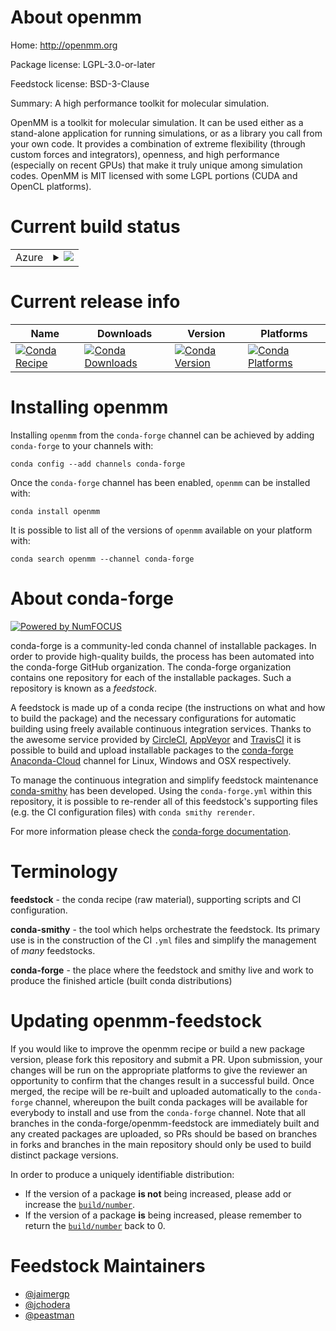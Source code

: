 About openmm
============

Home: http://openmm.org

Package license: LGPL-3.0-or-later

Feedstock license: BSD-3-Clause

Summary: A high performance toolkit for molecular simulation.

OpenMM is a toolkit for molecular simulation. It can be used either as a
stand-alone application for running simulations, or as a library you call
from your own code. It provides a combination of extreme flexibility
(through custom forces and integrators), openness, and high performance
(especially on recent GPUs) that make it truly unique among simulation
codes. OpenMM is MIT licensed with some LGPL portions (CUDA and OpenCL
platforms).


Current build status
====================


<table>
    
  <tr>
    <td>Azure</td>
    <td>
      <details>
        <summary>
          <a href="https://dev.azure.com/conda-forge/feedstock-builds/_build/latest?definitionId=8065&branchName=master">
            <img src="https://dev.azure.com/conda-forge/feedstock-builds/_apis/build/status/openmm-feedstock?branchName=master">
          </a>
        </summary>
        <table>
          <thead><tr><th>Variant</th><th>Status</th></tr></thead>
          <tbody><tr>
              <td>linux_64_cuda_compiler_version10.0numpy1.16python3.6.____cpython</td>
              <td>
                <a href="https://dev.azure.com/conda-forge/feedstock-builds/_build/latest?definitionId=8065&branchName=master">
                  <img src="https://dev.azure.com/conda-forge/feedstock-builds/_apis/build/status/openmm-feedstock?branchName=master&jobName=linux&configuration=linux_64_cuda_compiler_version10.0numpy1.16python3.6.____cpython" alt="variant">
                </a>
              </td>
            </tr><tr>
              <td>linux_64_cuda_compiler_version10.0numpy1.16python3.7.____cpython</td>
              <td>
                <a href="https://dev.azure.com/conda-forge/feedstock-builds/_build/latest?definitionId=8065&branchName=master">
                  <img src="https://dev.azure.com/conda-forge/feedstock-builds/_apis/build/status/openmm-feedstock?branchName=master&jobName=linux&configuration=linux_64_cuda_compiler_version10.0numpy1.16python3.7.____cpython" alt="variant">
                </a>
              </td>
            </tr><tr>
              <td>linux_64_cuda_compiler_version10.0numpy1.16python3.8.____cpython</td>
              <td>
                <a href="https://dev.azure.com/conda-forge/feedstock-builds/_build/latest?definitionId=8065&branchName=master">
                  <img src="https://dev.azure.com/conda-forge/feedstock-builds/_apis/build/status/openmm-feedstock?branchName=master&jobName=linux&configuration=linux_64_cuda_compiler_version10.0numpy1.16python3.8.____cpython" alt="variant">
                </a>
              </td>
            </tr><tr>
              <td>linux_64_cuda_compiler_version10.0numpy1.18python3.6.____73_pypy</td>
              <td>
                <a href="https://dev.azure.com/conda-forge/feedstock-builds/_build/latest?definitionId=8065&branchName=master">
                  <img src="https://dev.azure.com/conda-forge/feedstock-builds/_apis/build/status/openmm-feedstock?branchName=master&jobName=linux&configuration=linux_64_cuda_compiler_version10.0numpy1.18python3.6.____73_pypy" alt="variant">
                </a>
              </td>
            </tr><tr>
              <td>linux_64_cuda_compiler_version10.1numpy1.16python3.6.____cpython</td>
              <td>
                <a href="https://dev.azure.com/conda-forge/feedstock-builds/_build/latest?definitionId=8065&branchName=master">
                  <img src="https://dev.azure.com/conda-forge/feedstock-builds/_apis/build/status/openmm-feedstock?branchName=master&jobName=linux&configuration=linux_64_cuda_compiler_version10.1numpy1.16python3.6.____cpython" alt="variant">
                </a>
              </td>
            </tr><tr>
              <td>linux_64_cuda_compiler_version10.1numpy1.16python3.7.____cpython</td>
              <td>
                <a href="https://dev.azure.com/conda-forge/feedstock-builds/_build/latest?definitionId=8065&branchName=master">
                  <img src="https://dev.azure.com/conda-forge/feedstock-builds/_apis/build/status/openmm-feedstock?branchName=master&jobName=linux&configuration=linux_64_cuda_compiler_version10.1numpy1.16python3.7.____cpython" alt="variant">
                </a>
              </td>
            </tr><tr>
              <td>linux_64_cuda_compiler_version10.1numpy1.16python3.8.____cpython</td>
              <td>
                <a href="https://dev.azure.com/conda-forge/feedstock-builds/_build/latest?definitionId=8065&branchName=master">
                  <img src="https://dev.azure.com/conda-forge/feedstock-builds/_apis/build/status/openmm-feedstock?branchName=master&jobName=linux&configuration=linux_64_cuda_compiler_version10.1numpy1.16python3.8.____cpython" alt="variant">
                </a>
              </td>
            </tr><tr>
              <td>linux_64_cuda_compiler_version10.1numpy1.18python3.6.____73_pypy</td>
              <td>
                <a href="https://dev.azure.com/conda-forge/feedstock-builds/_build/latest?definitionId=8065&branchName=master">
                  <img src="https://dev.azure.com/conda-forge/feedstock-builds/_apis/build/status/openmm-feedstock?branchName=master&jobName=linux&configuration=linux_64_cuda_compiler_version10.1numpy1.18python3.6.____73_pypy" alt="variant">
                </a>
              </td>
            </tr><tr>
              <td>linux_64_cuda_compiler_version10.2numpy1.16python3.6.____cpython</td>
              <td>
                <a href="https://dev.azure.com/conda-forge/feedstock-builds/_build/latest?definitionId=8065&branchName=master">
                  <img src="https://dev.azure.com/conda-forge/feedstock-builds/_apis/build/status/openmm-feedstock?branchName=master&jobName=linux&configuration=linux_64_cuda_compiler_version10.2numpy1.16python3.6.____cpython" alt="variant">
                </a>
              </td>
            </tr><tr>
              <td>linux_64_cuda_compiler_version10.2numpy1.16python3.7.____cpython</td>
              <td>
                <a href="https://dev.azure.com/conda-forge/feedstock-builds/_build/latest?definitionId=8065&branchName=master">
                  <img src="https://dev.azure.com/conda-forge/feedstock-builds/_apis/build/status/openmm-feedstock?branchName=master&jobName=linux&configuration=linux_64_cuda_compiler_version10.2numpy1.16python3.7.____cpython" alt="variant">
                </a>
              </td>
            </tr><tr>
              <td>linux_64_cuda_compiler_version10.2numpy1.16python3.8.____cpython</td>
              <td>
                <a href="https://dev.azure.com/conda-forge/feedstock-builds/_build/latest?definitionId=8065&branchName=master">
                  <img src="https://dev.azure.com/conda-forge/feedstock-builds/_apis/build/status/openmm-feedstock?branchName=master&jobName=linux&configuration=linux_64_cuda_compiler_version10.2numpy1.16python3.8.____cpython" alt="variant">
                </a>
              </td>
            </tr><tr>
              <td>linux_64_cuda_compiler_version10.2numpy1.18python3.6.____73_pypy</td>
              <td>
                <a href="https://dev.azure.com/conda-forge/feedstock-builds/_build/latest?definitionId=8065&branchName=master">
                  <img src="https://dev.azure.com/conda-forge/feedstock-builds/_apis/build/status/openmm-feedstock?branchName=master&jobName=linux&configuration=linux_64_cuda_compiler_version10.2numpy1.18python3.6.____73_pypy" alt="variant">
                </a>
              </td>
            </tr><tr>
              <td>linux_64_cuda_compiler_version9.2numpy1.16python3.6.____cpython</td>
              <td>
                <a href="https://dev.azure.com/conda-forge/feedstock-builds/_build/latest?definitionId=8065&branchName=master">
                  <img src="https://dev.azure.com/conda-forge/feedstock-builds/_apis/build/status/openmm-feedstock?branchName=master&jobName=linux&configuration=linux_64_cuda_compiler_version9.2numpy1.16python3.6.____cpython" alt="variant">
                </a>
              </td>
            </tr><tr>
              <td>linux_64_cuda_compiler_version9.2numpy1.16python3.7.____cpython</td>
              <td>
                <a href="https://dev.azure.com/conda-forge/feedstock-builds/_build/latest?definitionId=8065&branchName=master">
                  <img src="https://dev.azure.com/conda-forge/feedstock-builds/_apis/build/status/openmm-feedstock?branchName=master&jobName=linux&configuration=linux_64_cuda_compiler_version9.2numpy1.16python3.7.____cpython" alt="variant">
                </a>
              </td>
            </tr><tr>
              <td>linux_64_cuda_compiler_version9.2numpy1.16python3.8.____cpython</td>
              <td>
                <a href="https://dev.azure.com/conda-forge/feedstock-builds/_build/latest?definitionId=8065&branchName=master">
                  <img src="https://dev.azure.com/conda-forge/feedstock-builds/_apis/build/status/openmm-feedstock?branchName=master&jobName=linux&configuration=linux_64_cuda_compiler_version9.2numpy1.16python3.8.____cpython" alt="variant">
                </a>
              </td>
            </tr><tr>
              <td>linux_64_cuda_compiler_version9.2numpy1.18python3.6.____73_pypy</td>
              <td>
                <a href="https://dev.azure.com/conda-forge/feedstock-builds/_build/latest?definitionId=8065&branchName=master">
                  <img src="https://dev.azure.com/conda-forge/feedstock-builds/_apis/build/status/openmm-feedstock?branchName=master&jobName=linux&configuration=linux_64_cuda_compiler_version9.2numpy1.18python3.6.____73_pypy" alt="variant">
                </a>
              </td>
            </tr><tr>
              <td>osx_64_numpy1.16python3.6.____cpython</td>
              <td>
                <a href="https://dev.azure.com/conda-forge/feedstock-builds/_build/latest?definitionId=8065&branchName=master">
                  <img src="https://dev.azure.com/conda-forge/feedstock-builds/_apis/build/status/openmm-feedstock?branchName=master&jobName=osx&configuration=osx_64_numpy1.16python3.6.____cpython" alt="variant">
                </a>
              </td>
            </tr><tr>
              <td>osx_64_numpy1.16python3.7.____cpython</td>
              <td>
                <a href="https://dev.azure.com/conda-forge/feedstock-builds/_build/latest?definitionId=8065&branchName=master">
                  <img src="https://dev.azure.com/conda-forge/feedstock-builds/_apis/build/status/openmm-feedstock?branchName=master&jobName=osx&configuration=osx_64_numpy1.16python3.7.____cpython" alt="variant">
                </a>
              </td>
            </tr><tr>
              <td>osx_64_numpy1.16python3.8.____cpython</td>
              <td>
                <a href="https://dev.azure.com/conda-forge/feedstock-builds/_build/latest?definitionId=8065&branchName=master">
                  <img src="https://dev.azure.com/conda-forge/feedstock-builds/_apis/build/status/openmm-feedstock?branchName=master&jobName=osx&configuration=osx_64_numpy1.16python3.8.____cpython" alt="variant">
                </a>
              </td>
            </tr><tr>
              <td>osx_64_numpy1.18python3.6.____73_pypy</td>
              <td>
                <a href="https://dev.azure.com/conda-forge/feedstock-builds/_build/latest?definitionId=8065&branchName=master">
                  <img src="https://dev.azure.com/conda-forge/feedstock-builds/_apis/build/status/openmm-feedstock?branchName=master&jobName=osx&configuration=osx_64_numpy1.18python3.6.____73_pypy" alt="variant">
                </a>
              </td>
            </tr>
          </tbody>
        </table>
      </details>
    </td>
  </tr>
</table>

Current release info
====================

| Name | Downloads | Version | Platforms |
| --- | --- | --- | --- |
| [![Conda Recipe](https://img.shields.io/badge/recipe-openmm-green.svg)](https://anaconda.org/conda-forge/openmm) | [![Conda Downloads](https://img.shields.io/conda/dn/conda-forge/openmm.svg)](https://anaconda.org/conda-forge/openmm) | [![Conda Version](https://img.shields.io/conda/vn/conda-forge/openmm.svg)](https://anaconda.org/conda-forge/openmm) | [![Conda Platforms](https://img.shields.io/conda/pn/conda-forge/openmm.svg)](https://anaconda.org/conda-forge/openmm) |

Installing openmm
=================

Installing `openmm` from the `conda-forge` channel can be achieved by adding `conda-forge` to your channels with:

```
conda config --add channels conda-forge
```

Once the `conda-forge` channel has been enabled, `openmm` can be installed with:

```
conda install openmm
```

It is possible to list all of the versions of `openmm` available on your platform with:

```
conda search openmm --channel conda-forge
```


About conda-forge
=================

[![Powered by NumFOCUS](https://img.shields.io/badge/powered%20by-NumFOCUS-orange.svg?style=flat&colorA=E1523D&colorB=007D8A)](http://numfocus.org)

conda-forge is a community-led conda channel of installable packages.
In order to provide high-quality builds, the process has been automated into the
conda-forge GitHub organization. The conda-forge organization contains one repository
for each of the installable packages. Such a repository is known as a *feedstock*.

A feedstock is made up of a conda recipe (the instructions on what and how to build
the package) and the necessary configurations for automatic building using freely
available continuous integration services. Thanks to the awesome service provided by
[CircleCI](https://circleci.com/), [AppVeyor](https://www.appveyor.com/)
and [TravisCI](https://travis-ci.com/) it is possible to build and upload installable
packages to the [conda-forge](https://anaconda.org/conda-forge)
[Anaconda-Cloud](https://anaconda.org/) channel for Linux, Windows and OSX respectively.

To manage the continuous integration and simplify feedstock maintenance
[conda-smithy](https://github.com/conda-forge/conda-smithy) has been developed.
Using the ``conda-forge.yml`` within this repository, it is possible to re-render all of
this feedstock's supporting files (e.g. the CI configuration files) with ``conda smithy rerender``.

For more information please check the [conda-forge documentation](https://conda-forge.org/docs/).

Terminology
===========

**feedstock** - the conda recipe (raw material), supporting scripts and CI configuration.

**conda-smithy** - the tool which helps orchestrate the feedstock.
                   Its primary use is in the construction of the CI ``.yml`` files
                   and simplify the management of *many* feedstocks.

**conda-forge** - the place where the feedstock and smithy live and work to
                  produce the finished article (built conda distributions)


Updating openmm-feedstock
=========================

If you would like to improve the openmm recipe or build a new
package version, please fork this repository and submit a PR. Upon submission,
your changes will be run on the appropriate platforms to give the reviewer an
opportunity to confirm that the changes result in a successful build. Once
merged, the recipe will be re-built and uploaded automatically to the
`conda-forge` channel, whereupon the built conda packages will be available for
everybody to install and use from the `conda-forge` channel.
Note that all branches in the conda-forge/openmm-feedstock are
immediately built and any created packages are uploaded, so PRs should be based
on branches in forks and branches in the main repository should only be used to
build distinct package versions.

In order to produce a uniquely identifiable distribution:
 * If the version of a package **is not** being increased, please add or increase
   the [``build/number``](https://conda.io/docs/user-guide/tasks/build-packages/define-metadata.html#build-number-and-string).
 * If the version of a package **is** being increased, please remember to return
   the [``build/number``](https://conda.io/docs/user-guide/tasks/build-packages/define-metadata.html#build-number-and-string)
   back to 0.

Feedstock Maintainers
=====================

* [@jaimergp](https://github.com/jaimergp/)
* [@jchodera](https://github.com/jchodera/)
* [@peastman](https://github.com/peastman/)

